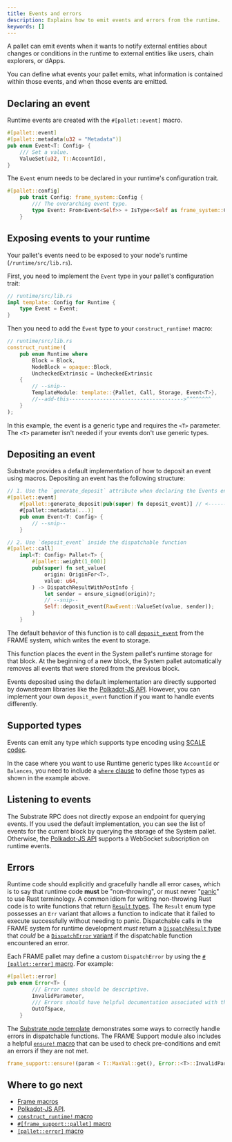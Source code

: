 ```yaml
---
title: Events and errors
description: Explains how to emit events and errors from the runtime.
keywords: []
---
```


A pallet can emit events when it wants to notify external entities about changes
or conditions in the runtime to external entities like users, chain explorers, or dApps.

You can define what events your pallet emits, what information is contained within those events, and
when those events are emitted.

## Declaring an event

Runtime events are created with the `#[pallet::event]` macro.

```rust
#[pallet::event]
#[pallet::metadata(u32 = "Metadata")]
pub enum Event<T: Config> {
	/// Set a value.
	ValueSet(u32, T::AccountId),
}
```

The `Event` enum needs to be declared in your runtime's configuration trait.

```rust
#[pallet::config]
	pub trait Config: frame_system::Config {
		/// The overarching event type.
		type Event: From<Event<Self>> + IsType<<Self as frame_system::Config>::Event>;
	}
```

## Exposing events to your runtime

Your pallet's events need to be exposed to your node's runtime (`/runtime/src/lib.rs`).

First, you need to implement the `Event` type in your pallet's configuration trait:

```rust
// runtime/src/lib.rs
impl template::Config for Runtime {
	type Event = Event;
}
```

Then you need to add the `Event` type to your `construct_runtime!` macro:

```rust
// runtime/src/lib.rs
construct_runtime!(
	pub enum Runtime where
		Block = Block,
		NodeBlock = opaque::Block,
		UncheckedExtrinsic = UncheckedExtrinsic
	{
		// --snip--
		TemplateModule: template::{Pallet, Call, Storage, Event<T>},
		//--add-this------------------------------------->^^^^^^^^
	}
);
```

In this example, the event is a generic type and requires the `<T>` parameter.
The `<T>` parameter isn't needed if your events don't use generic types.

## Depositing an event

Substrate provides a default implementation of how to deposit an event using macros.
Depositing an event has the following structure:

```rust
// 1. Use the `generate_deposit` attribute when declaring the Events enum.
#[pallet::event]
	#[pallet::generate_deposit(pub(super) fn deposit_event)] // <------ here ----
	#[pallet::metadata(...)]
	pub enum Event<T: Config> {
		// --snip--
	}

// 2. Use `deposit_event` inside the dispatchable function
#[pallet::call]
	impl<T: Config> Pallet<T> {
		#[pallet::weight(1_000)]
		pub(super) fn set_value(
			origin: OriginFor<T>,
			value: u64,
		) -> DispatchResultWithPostInfo {
			let sender = ensure_signed(origin)?;
			// --snip--
			Self::deposit_event(RawEvent::ValueSet(value, sender));
		}
	}
```

The default behavior of this function is to call
[`deposit_event`](https://paritytech.github.io/substrate/master/frame_system/pallet/struct.Pallet.html#method.deposit_event)
from the FRAME system, which writes the event to storage.

This function places the event in the System pallet's runtime storage for that block. At the
beginning of a new block, the System pallet automatically removes all events that were stored from
the previous block.

Events deposited using the default implementation are directly supported by downstream libraries like the [Polkadot-JS API](https://github.com/polkadot-js/api).
However, you can implement your own `deposit_event` function if you want to handle events differently.

## Supported types

Events can emit any type which supports type encoding using [SCALE codec](/reference/scale-codec).

In the case where you want to use Runtime generic types like `AccountId` or `Balances`, you need to
include a [`where` clause](https://doc.rust-lang.org/rust-by-example/generics/where.html) to define
those types as shown in the example above.

## Listening to events

The Substrate RPC does not directly expose an endpoint for querying events. 
If you used the default implementation, you can see the list of events for the current block by querying the storage of the System pallet. 
Otherwise, the [Polkadot-JS API](https://github.com/polkadot-js/api) supports a WebSocket subscription on runtime events.

## Errors

Runtime code should explicitly and gracefully handle all error cases, which is to say that runtime
code **must** be "non-throwing", or must never
"[panic](https://doc.rust-lang.org/book/ch09-03-to-panic-or-not-to-panic.html)" to use Rust
terminology. A common idiom for writing non-throwing Rust code is to write functions that return
[`Result` types](https://paritytech.github.io/substrate/master/frame_support/dispatch/result/enum.Result.html).
The `Result` enum type possesses an `Err` variant that allows a function to indicate that it failed
to execute successfully without needing to panic. Dispatchable calls in the FRAME system for runtime
development _must_ return a
[`DispatchResult` type](https://paritytech.github.io/substrate/master/frame_support/dispatch/type.DispatchResult.html)
that _could_ be a
[`DispatchError` variant](https://paritytech.github.io/substrate/master/frame_support/dispatch/enum.DispatchError.html)
if the dispatchable function encountered an error.

Each FRAME pallet may define a custom `DispatchError` by using the [`#[pallet::error]` macro](../macros#palleterror).
For example:

```rust
#[pallet::error]
pub enum Error<T> {
		/// Error names should be descriptive.
		InvalidParameter,
		/// Errors should have helpful documentation associated with them.
		OutOfSpace,
	}
```

The
[Substrate node template](https://github.com/substrate-developer-hub/substrate-node-template/blob/master/pallets/template/src/lib.rs#L85-L103)
demonstrates some ways to correctly handle errors in dispatchable functions. The FRAME Support
module also includes a helpful
[`ensure!` macro](https://paritytech.github.io/substrate/master/frame_support/macro.ensure.html) that can be
used to check pre-conditions and emit an errors if they are not met.

```rust
frame_support::ensure!(param < T::MaxVal::get(), Error::<T>::InvalidParameter);
```

## Where to go next

- [Frame macros](/reference/frame-macros)
- [Polkadot-JS API](https://github.com/polkadot-js/api).
- [`construct_runtime!` macro](https://paritytech.github.io/substrate/master/frame_support/macro.construct_runtime.html)
- [`#[frame_support::pallet]` macro](https://paritytech.github.io/substrate/master/frame_support/attr.pallet.html)
- [`[pallet::error]` macro](https://paritytech.github.io/substrate/master/frame_support/attr.pallet.html#error-palleterror-optional)
